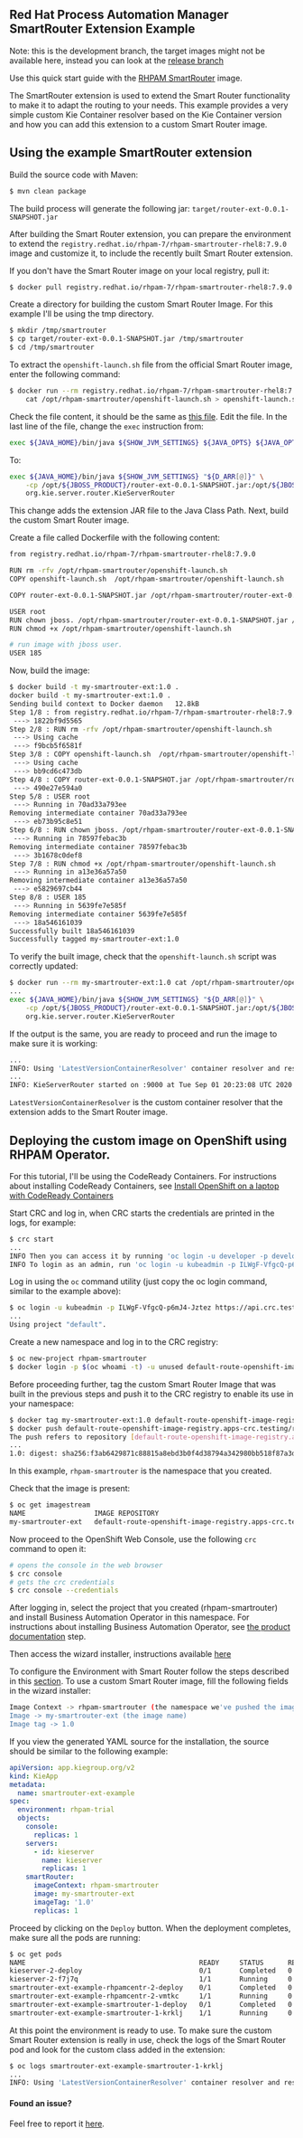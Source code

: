## Red Hat Process Automation Manager SmartRouter Extension Example

Note: this is the development branch, the target images might not be available here, instead you can look at the [release branch](https://github.com/jboss-container-images/rhpam-7-openshift-image/tree/7.9.x/quickstarts/router-ext)

Use this quick start guide with the [RHPAM SmartRouter](https://github.com/jboss-container-images/rhpam-7-openshift-image/tree/master/smartrouter) image.

The SmartRouter extension is used to extend the Smart Router functionality to make it to adapt the routing to your needs.
This example provides a very simple custom Kie Container resolver based on the Kie Container version and how you can add this
extension to a custom Smart Router image.

## Using the example SmartRouter extension

Build the source code with Maven:

```bash
$ mvn clean package
```

The build process will generate the following jar: `target/router-ext-0.0.1-SNAPSHOT.jar` 

After building the Smart Router extension, you can prepare the environment to extend the `registry.redhat.io/rhpam-7/rhpam-smartrouter-rhel8:7.9.0` image 
and customize it, to include the recently built Smart Router extension.

If you don't have the Smart Router image on your local registry, pull it:

```bash
$ docker pull registry.redhat.io/rhpam-7/rhpam-smartrouter-rhel8:7.9.0
```

Create a directory for building the custom Smart Router Image. For this example I'll be using the tmp directory.

```bash
$ mkdir /tmp/smartrouter
$ cp target/router-ext-0.0.1-SNAPSHOT.jar /tmp/smartrouter
$ cd /tmp/smartrouter
```

To extract the `openshift-launch.sh` file from the official Smart Router image, enter the following command:

```bash
$ docker run --rm registry.redhat.io/rhpam-7/rhpam-smartrouter-rhel8:7.9.0 \
    cat /opt/rhpam-smartrouter/openshift-launch.sh > openshift-launch.sh
```

Check the file content, it should be the same as [this file](https://github.com/jboss-container-images/jboss-kie-modules/blob/rhpam-7.9.0.GA/jboss-kie-smartrouter/added/openshift-launch.sh).
Edit the file. In the last line of the file, change the `exec` instruction from:

```bash
exec ${JAVA_HOME}/bin/java ${SHOW_JVM_SETTINGS} ${JAVA_OPTS} ${JAVA_OPTS_APPEND} ${JAVA_PROXY_OPTIONS} "${D_ARR[@]}" -jar /opt/${JBOSS_PRODUCT}/${KIE_ROUTER_DISTRIBUTION_JAR}
```

To:

```bash
exec ${JAVA_HOME}/bin/java ${SHOW_JVM_SETTINGS} "${D_ARR[@]}" \
    -cp /opt/${JBOSS_PRODUCT}/router-ext-0.0.1-SNAPSHOT.jar:/opt/${JBOSS_PRODUCT}/${KIE_ROUTER_DISTRIBUTION_JAR} \
    org.kie.server.router.KieServerRouter
```

This change adds the extension JAR file to the Java Class Path.
Next, build the custom Smart Router image.

Create a file called Dockerfile with the following content:

```bash
from registry.redhat.io/rhpam-7/rhpam-smartrouter-rhel8:7.9.0

RUN rm -rfv /opt/rhpam-smartrouter/openshift-launch.sh
COPY openshift-launch.sh  /opt/rhpam-smartrouter/openshift-launch.sh

COPY router-ext-0.0.1-SNAPSHOT.jar /opt/rhpam-smartrouter/router-ext-0.0.1-SNAPSHOT.jar

USER root
RUN chown jboss. /opt/rhpam-smartrouter/router-ext-0.0.1-SNAPSHOT.jar /opt/rhpam-smartrouter/openshift-launch.sh
RUN chmod +x /opt/rhpam-smartrouter/openshift-launch.sh

# run image with jboss user.
USER 185
```

Now, build the image:

```bash
$ docker build -t my-smartrouter-ext:1.0 .
docker build -t my-smartrouter-ext:1.0 .
Sending build context to Docker daemon   12.8kB
Step 1/8 : from registry.redhat.io/rhpam-7/rhpam-smartrouter-rhel8:7.9.0
 ---> 1822bf9d5565
Step 2/8 : RUN rm -rfv /opt/rhpam-smartrouter/openshift-launch.sh
 ---> Using cache
 ---> f9bcb5f6581f
Step 3/8 : COPY openshift-launch.sh  /opt/rhpam-smartrouter/openshift-launch.sh
 ---> Using cache
 ---> bb9cd6c473db
Step 4/8 : COPY router-ext-0.0.1-SNAPSHOT.jar /opt/rhpam-smartrouter/router-ext-0.0.1-SNAPSHOT.jar
 ---> 490e27e594a0
Step 5/8 : USER root
 ---> Running in 70ad33a793ee
Removing intermediate container 70ad33a793ee
 ---> eb73b95c8e51
Step 6/8 : RUN chown jboss. /opt/rhpam-smartrouter/router-ext-0.0.1-SNAPSHOT.jar /opt/rhpam-smartrouter/openshift-launch.sh
 ---> Running in 78597febac3b
Removing intermediate container 78597febac3b
 ---> 3b1678c0def8
Step 7/8 : RUN chmod +x /opt/rhpam-smartrouter/openshift-launch.sh
 ---> Running in a13e36a57a50
Removing intermediate container a13e36a57a50
 ---> e5829697cb44
Step 8/8 : USER 185
 ---> Running in 5639fe7e585f
Removing intermediate container 5639fe7e585f
 ---> 18a546161039
Successfully built 18a546161039
Successfully tagged my-smartrouter-ext:1.0
```

To verify the built image, check that the `openshift-launch.sh` script was correctly updated:

```bash
$ docker run --rm my-smartrouter-ext:1.0 cat /opt/rhpam-smartrouter/openshift-launch.sh
...
exec ${JAVA_HOME}/bin/java ${SHOW_JVM_SETTINGS} "${D_ARR[@]}" \
    -cp /opt/${JBOSS_PRODUCT}/router-ext-0.0.1-SNAPSHOT.jar:/opt/${JBOSS_PRODUCT}/${KIE_ROUTER_DISTRIBUTION_JAR} \
    org.kie.server.router.KieServerRouter
```

If the output is the same, you are ready to proceed and run the image to make sure it is working:

```bash
...
INFO: Using 'LatestVersionContainerResolver' container resolver and restriction policy 'ByPassUserNotAllowedRestrictionPolicy'
...
INFO: KieServerRouter started on :9000 at Tue Sep 01 20:23:08 UTC 2020
```

`LatestVersionContainerResolver` is the custom container resolver that the extension adds to the 
Smart Router image.


## Deploying the custom image on OpenShift using RHPAM Operator.

For this tutorial, I'll be using the CodeReady Containers.
For instructions about installing CodeReady Containers, see [Install OpenShift on a laptop with CodeReady Containers](https://cloud.redhat.com/openshift/install/crc/installer-provisioned?intcmp=7013a000002CtetAAC)

Start CRC and log in, when CRC starts the credentials are printed in the logs, for example:

```bash
$ crc start
...
INFO Then you can access it by running 'oc login -u developer -p developer https://api.crc.testing:6443' 
INFO To login as an admin, run 'oc login -u kubeadmin -p ILWgF-VfgcQ-p6mJ4-Jztez https://api.crc.testing:6443'
```

Log in using the `oc` command utility (just copy the oc login command, similar to the example above):

```bash
$ oc login -u kubeadmin -p ILWgF-VfgcQ-p6mJ4-Jztez https://api.crc.testing:6443
...
Using project "default".
```

Create a new namespace and log in to the CRC registry:
```bash
$ oc new-project rhpam-smartrouter
$ docker login -p $(oc whoami -t) -u unused default-route-openshift-image-registry.apps-crc.testing
```

Before proceeding further, tag the custom Smart Router Image that was built in the previous steps and push it to the CRC registry
to enable its use in your namespace:

```bash
$ docker tag my-smartrouter-ext:1.0 default-route-openshift-image-registry.apps-crc.testing/rhpam-smartrouter/my-smartrouter-ext:1.0
$ docker push default-route-openshift-image-registry.apps-crc.testing/rhpam-smartrouter/my-smartrouter-ext:1.0
The push refers to repository [default-route-openshift-image-registry.apps-crc.testing/rhpam-smartrouter/my-smartrouter-ext]
...
1.0: digest: sha256:f3ab6429871c88815a8ebd3b0f4d38794a342980bb518f87a3d4512cd041f576 size: 1989
```
In this example, `rhpam-smartrouter` is the namespace that you created.

Check that the image is present:

```bash
$ oc get imagestream
NAME                 IMAGE REPOSITORY                                                                               TAGS      UPDATED
my-smartrouter-ext   default-route-openshift-image-registry.apps-crc.testing/rhpam-smartrouter/my-smartrouter-ext   1.0       2 minutes ago
```

Now proceed to the OpenShift Web Console, use the following `crc` command to open it:
```bash
# opens the console in the web browser
$ crc console
# gets the crc credentials
$ crc console --credentials
```

After logging in, select the project that you created (rhpam-smartrouter) and install Business Automation Operator in this namespace.
For instructions about installing Business Automation Operator, see [the product documentation](https://access.redhat.com/documentation/en-us/red_hat_process_automation_manager/7.8/html/deploying_a_red_hat_process_automation_manager_environment_on_red_hat_openshift_container_platform_using_operators/operator-con#operator-subscribe-proc) step.

Then access the wizard installer, instructions available [here](https://access.redhat.com/documentation/en-us/red_hat_process_automation_manager/7.8/html/deploying_a_red_hat_process_automation_manager_environment_on_red_hat_openshift_container_platform_using_operators/operator-con#operator-deploy-start-proc)

To configure the Environment with Smart Router follow the steps described in this [section](https://access.redhat.com/documentation/en-us/red_hat_process_automation_manager/7.8/html/deploying_a_red_hat_process_automation_manager_environment_on_red_hat_openshift_container_platform_using_operators/operator-con#operator-deploy-smartrouter-proc).
To use a custom Smart Router image, fill the following fields in the wizard installer:

```bash
Image Context -> rhpam-smartrouter (the namespace we've pushed the image previously)
Image -> my-smartrouter-ext (the image name)
Image tag -> 1.0
```

If you view the generated YAML source for the installation, the source should be similar to the following example:
```yaml
apiVersion: app.kiegroup.org/v2
kind: KieApp
metadata:
  name: smartrouter-ext-example
spec:
  environment: rhpam-trial
  objects:
    console:
      replicas: 1
    servers:
      - id: kieserver
        name: kieserver
        replicas: 1
    smartRouter:
      imageContext: rhpam-smartrouter
      image: my-smartrouter-ext
      imageTag: '1.0'
      replicas: 1
```

Proceed by clicking on the `Deploy` button. When the deployment completes, make sure all the pods are running:
```bash
$ oc get pods
NAME                                           READY     STATUS      RESTARTS   AGE
kieserver-2-deploy                             0/1       Completed   0          20m
kieserver-2-f7j7q                              1/1       Running     0          20m
smartrouter-ext-example-rhpamcentr-2-deploy    0/1       Completed   0          20m
smartrouter-ext-example-rhpamcentr-2-vmtkc     1/1       Running     0          20m
smartrouter-ext-example-smartrouter-1-deploy   0/1       Completed   0          29m
smartrouter-ext-example-smartrouter-1-krklj    1/1       Running     0          29m
```

At this point the environment is ready to use.
To make sure the custom Smart Router extension is really in use, check the logs of the Smart Router pod and look for the
custom class added in the extension:

```bash
$ oc logs smartrouter-ext-example-smartrouter-1-krklj
...
INFO: Using 'LatestVersionContainerResolver' container resolver and restriction policy 'ByPassUserNotAllowedRestrictionPolicy'
```


#### Found an issue?
Feel free to report it [here](https://github.com/jboss-container-images/rhpam-7-openshift-image/issues/new).
